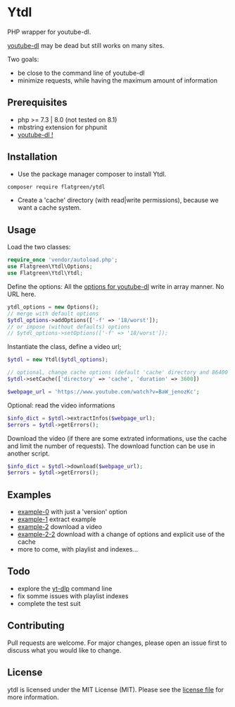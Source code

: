 # Ytdl

PHP wrapper for youtube-dl.

[youtube-dl](https://github.com/ytdl-org/youtube-dl) may be dead but still works on many sites. 

 Two goals:
 - be close to the command line of youtube-dl
 - minimize requests, while having the maximum amount of information

## Prerequisites
- php >= 7.3 | 8.0 (not tested on 8.1)
- mbstring extension for phpunit
- [youtube-dl !](https://github.com/ytdl-org/youtube-dl#installation)

## Installation
- Use the package manager composer to install Ytdl.
```bash
composer require flatgreen/ytdl
```
- Create a 'cache' directory (with read|write permissions), because we want a cache system.

## Usage
Load the two classes:

```php
require_once 'vendor/autoload.php';
use Flatgreen\Ytdl\Options;
use Flatgreen\Ytdl\Ytdl;
```

Define the options:
All the [options for youtube-dl](https://github.com/ytdl-org/youtube-dl#options) write in array manner. No URL here.

```php
ytdl_options = new Options();
// merge with default options
$ytdl_options->addOptions(['-f' => '18/worst']);
// or impose (without defaults) options
// $ytdl_options->setOptions(['-f' => '18/worst']);
```

Instantiate the class, define a video url;
```php
$ytdl = new Ytdl($ytdl_options);

// optional, change cache options (default 'cache' directory and 86400 sec.):
$ytdl->setCache(['directory' => 'cache', 'duration' => 3600])

$webpage_url = 'https://www.youtube.com/watch?v=BaW_jenozKc';
```

Optional: read the video informations
```php
$info_dict = $ytdl->extractInfos($webpage_url);
$errors = $ytdl->getErrors();
```

Download the video (if there are some extrated informations, use the cache and limit the number of requests). The download function can be use in another script.

```php
$info_dict = $ytdl->download($webpage_url);
$errors = $ytdl->getErrors();
```

## Examples
- [example-0](/examples/0-version.php) with just a 'version' option
- [example-1](/examples/1-extract.php) extract example
- [example-2](/examples/2-download.php) download a video
- [example-2-2](/examples/2-extract-download.php) download with a change of options and explicit use of the cache
- more to come, with playlist and indexes...

## Todo
- explore the [yt-dlp](https://github.com/yt-dlp/yt-dlp) command line
- fix somme issues with playlist indexes
- complete the test suit

## Contributing
Pull requests are welcome. For major changes, please open an issue first to discuss what you would like to change.

## License
ytdl is licensed under the MIT License (MIT). Please see the [license file](/LICENSE) for more information.





